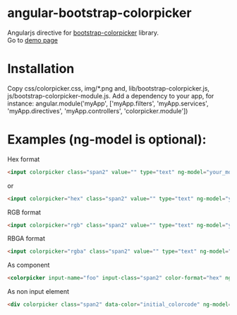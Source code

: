 angular-bootstrap-colorpicker
=============================

Angularjs directive for <a href="http://www.eyecon.ro/bootstrap-colorpicker/" target="_blank">bootstrap-colorpicker</a> library.<br />
Go to <a href="http://web.hostdmk.net/github/colorpicker/" target="_blank">demo page</a>

Installation
===============================
Copy css/colorpicker.css, img/*.png and, lib/bootstrap-colorpicker.js, js/bootstrap-colorpicker-module.js.
Add a dependency to your app, for instance:
angular.module('myApp', ['myApp.filters', 'myApp.services', 'myApp.directives', 'myApp.controllers', 'colorpicker.module'])

Examples (ng-model is optional):
===============================

Hex format
```html
<input colorpicker class="span2" value="" type="text" ng-model="your_model" >
```
or
```html
<input colorpicker="hex" class="span2" value="" type="text" ng-model="your_model" >
```

RGB format
```html
<input colorpicker="rgb" class="span2" value="" type="text" ng-model="your_model" />
```

RBGA format
```html
<input colorpicker="rgba" class="span2" value="" type="text" ng-model="your_model" />
```

As component
```html
<colorpicker input-name="foo" input-class="span2" color-format="hex" ng-model="componentPicker" />
```

As non input element
```html
<div colorpicker class="span2" data-color="initial_colorcode" ng-model="your_model"></div>
```
